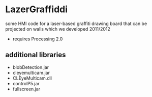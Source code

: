 # LazerGraffiddi
some HMI code for a laser-based graffiti drawing board that can be projected on walls which we developed 2011/2012

* requires Processing 2.0

## additional libraries

 * blobDetection.jar
 * cleyemulticam.jar
 * CLEyeMulticam.dll
 * controlP5.jar
 * fullscreen.jar



